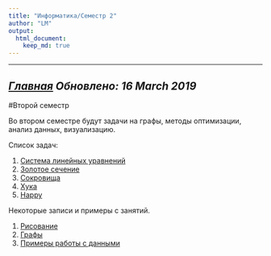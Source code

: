 ```yaml
---
title: "Информатика/Семестр 2"
author: "LM"
output: 
  html_document:
    keep_md: true
---
```


----------------------
*[Главная](http://leonovmx.github.io/info/index.html)*
*Обновлено: 16 March 2019*
----------------------
#Второй семестр

Во втором семестре будут задачи на графы, методы оптимизации, 
анализ данных, визуализацию.

Список задач:

1. [Система линейных уравнений](task1.html)
2. [Золотое сечение](z3.html)
3. [Сокровища](task_treasury.html)
4. [Хука](task5.html)
5. [Happy](task4.html)




Некоторые записи и примеры с занятий.

1. [Рисование](class1.html)
2. [Графы](class2.html)
3. [Примеры работы с данными](z-2017-02-27.html)
